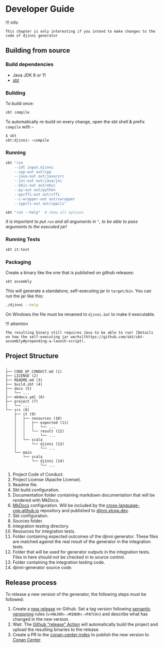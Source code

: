 # Developer Guide

!!! info

    This chapter is only interesting if you intend to make changes to the code of djinni generator

## Building from source

### Build dependencies

- Java JDK 8 or 11
- [sbt](https://www.scala-sbt.org/)

### Building

To build once:

```bash
sbt compile
```

To automatically re-build on every change, open the sbt shell & prefix `compile` with `~`

```bash
$ sbt
sbt:djinni> ~compile
```


### Running

```bash
sbt "run
    --idl input.djinni
    --cpp-out out/cpp
    --java-out out/java/src
    --jni-out out/java/jni
    --objc-out out/objc
    --py-out out/python
    --pycffi-out out/cffi
    --c-wrapper-out out/cwrapper
    --cppcli-out out/cppcli"
```

```bash
sbt "run --help"  # show all options
```

*It is important to put `run` and all arguments in `"`, to be able to pass arguments to the executed jar!*

### Running Tests

```bash
sbt it:test
```

### Packaging

Create a binary like the one that is published on github releases:

```bash
sbt assembly
```

This will generate a standalone, self-executing jar in `target/bin`.
You can run the jar like this:

```bash
./djinni --help
```

On Windows the file must be renamed to `djinni.bat` to make it executable.

!!! attention

    The resulting binary still requires Java to be able to run! [Details on how the self-executing jar works](https://github.com/sbt/sbt-assembly#prepending-a-launch-script).

## Project Structure

```text
.
├── CODE_OF_CONDUCT.md (1)
├── LICENSE (2)
├── README.md (3)
├── build.sbt (4)
├── docs (5)
│   └── ...
├── mkdocs.yml (6)
├── project (7)
│   └── ...
└── src (8)
    ├── it (9)
    │   ├── resources (10)
    │   │   ├── expected (11)
    │   │   │   └── ...
    │   │   └── result (12)
    │   │       └── ...
    │   └── scala 
    │       └── djinni (13)
    │           └── ...
    └── main
        └── scala
            └── djinni (14)
                └── ...
```

1. Project Code of Conduct.
2. Project License (Apache License).
3. Readme file.
4. Sbt build configuration.
5. Documentation folder containing markdown documentation that will be rendered with MkDocs.
6. [MkDocs](https://www.mkdocs.org/) configuration. Will be included by the [cross-language-cpp.github.io](https://github.com/cross-language-cpp/cross-language-cpp.github.io) repository and published to [djinni.xlcpp.dev](https://djinni.xlcpp.dev/).
7. Sbt configuration.
8. Sources folder.
9. Integration testing directory.
10. Resources for integration tests.
11. Folder containing expected outcomes of the djinni generator. These files are matched against the real result of the generator in the integration tests.
12. Folder that will be used for generator outputs in the integration tests. Files in here should not be checked in to source control.
13. Folder containing the integration testing code.
14. djinni-generator source code.

## Release process

To release a new version of the generator, the following steps must be followed:

1. Create a [new release](https://github.com/cross-language-cpp/djinni-generator/releases/new) on Github. Set a tag version following [semantic versioning](https://semver.org/) rules (`v<MAJOR>.<MINOR>.<PATCH>`) and describe what has changed in the new version.
2. Wait. The [Github "release" Action](https://github.com/cross-language-cpp/djinni-generator/blob/main/.github/workflows/release.yaml) will automatically build the project and upload the resulting binaries to the release.
3. Create a PR to the [conan-center-index](https://github.com/conan-io/conan-center-index/tree/master/recipes/djinni-generator) to publish the new version to [Conan Center](https://conan.io/center/djinni-generator).
